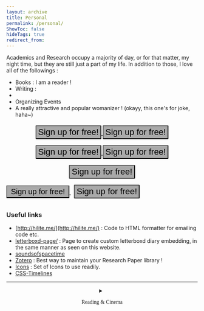 ```yaml
---
layout: archive
title: Personal
permalink: /personal/
ShowToc: false
hideTags: true
redirect_from:
---
```


<!-- Google Calendar Appointment Scheduling begin -->
<link href="https://calendar.google.com/calendar/scheduling-button-script.css" rel="stylesheet">
<script src="https://calendar.google.com/calendar/scheduling-button-script.js" async></script>
<script>
(function() {
  var target = document.currentScript;
  window.addEventListener('load', function() {
    calendar.schedulingButton.load({
      url: 'https://calendar.google.com/calendar/appointments/schedules/AcZssZ2pWyc6gXY24OsFC_o2C_PYjHZHF32hO9yAuKx67K86XeTr6MYx1kY6Y3BQj3QePE77o5dhSHO4?gv=true',
      color: '#8E24AA',
      label: "Hangout with me !",
      target,
    });
  });
})();
</script>
<!-- end Google Calendar Appointment Scheduling -->


<!-- General Introduction -->

Academics and Research occupy a majority of day, or for that matter, my night time, but they are still just a part of my life. In addition to those, I love all of the followings :

- Books : I am a reader !
- Writing :
- 
- Organizing Events
- A really attractive and popular womanizer ! (okayy, this one's for joke, haha~)
<!-- - There's a bit of a more hidden side to me too, but you are highly likely to never be able to be intimate with that !-->

<div style="text-align: center">

<a href="https://sensr.net/auth/users/sign_up">
<button style="background-color:darkgray; margin-top:6px;margin-bottom:10px; border-radius:2px; font-size:1.6em; padding:3px 5px; font-family: "GibsonSemibold", "Helvetica Neue", Helvetica, Arial, sans-serif, Lato, Mistral,; float:none !important;text-shadow:0 1px 1px rgba(0,0,0,0.2)">
Sign up for free!
</button>
</a>

<a href="https://sensr.net/auth/users/sign_up">
<button style="background-color:darkgray; margin-top:6px;margin-bottom:10px; border-radius:2px; font-size:1.6em; padding:3px 5px; font-family: "GibsonSemibold", "Helvetica Neue", Helvetica, Arial, sans-serif,; float:none !important;text-shadow:0 1px 1px rgba(0,0,0,0.2)">
Sign up for free!
</button>
</a>

<a href="https://sensr.net/auth/users/sign_up">
<button style="background-color:darkgray; margin-top:6px;margin-bottom:10px; border-radius:2px; font-size:1.6em; padding:3px 5px; font-family: "GibsonSemibold", "Helvetica Neue", Helvetica, Arial, sans-serif, Lato, Mistral,; float:none !important;text-shadow:0 1px 1px rgba(0,0,0,0.2)">
Sign up for free!
</button>
</a>

<a href="https://sensr.net/auth/users/sign_up">
<button style="background-color:darkgray; margin-top:6px;margin-bottom:10px; border-radius:2px; font-size:1.6em; padding:3px 5px; font-family: "GibsonSemibold", "Helvetica Neue", Helvetica, Arial, sans-serif, Lato, Mistral,; float:none !important;text-shadow:0 1px 1px rgba(0,0,0,0.2)">
Sign up for free!
</button>
</a>

<a href="https://sensr.net/auth/users/sign_up">
<button style="background-color:darkgray; margin-top:6px;margin-bottom:10px; border-radius:2px; font-size:1.6em; padding:3px 5px; font-family: "GibsonSemibold", "Helvetica Neue", Helvetica, Arial, sans-serif, Lato, Mistral,; float:none !important;text-shadow:0 1px 1px rgba(0,0,0,0.2)">
Sign up for free!
</button>
</a>

</div>

<a href="https://sensr.net/auth/users/sign_up">
<button style="background-color:darkgray; margin-top:6px;margin-bottom:10px; border-radius:1px; font-size:20px; padding:3px 10px; font-family: "GibsonSemibold", "Helvetica Neue", Helvetica, Arial, sans-serif; float:none !important;text-shadow:0 1px 1px rgba(0,0,0,0.2)">
Sign up for free!
</button>
</a>
&nbsp;
<a href="https://sensr.net/auth/users/sign_up">
<button style="background-color:darkgray; margin-top:6px;margin-bottom:10px; border-radius:2px; font-size:1.6em; padding:3px 5px; font-family: "GibsonSemibold", "Helvetica Neue", Helvetica, Arial, sans-serif, Lato, Mistral,; float:none !important;text-shadow:0 1px 1px rgba(0,0,0,0.2)">
Sign up for free!
</button>
</a>


### Useful links

* [http://hilite.me/](http://hilite.me/) : Code to HTML  formatter for emailing code etc.
* [letterboxd-page/](https://suyoggarg.com/letterboxd-page/) : Page to create custom letterboxd diary embedding, in the same manner as seen on this website.
* [soundsofspacetime](https://www.soundsofspacetime.org/the-basics-of-binary-coalescence.html)
* [Zotero](https://www.zotero.org/) : Best way to maintain your Research Paper library !
* [Icons](https://iconbuddy.com/) : Set of Icons to use readily.
* [CSS-Timelines](https://freefrontend.com/css-timelines/)





---


<div style="object-position:center; text-align:center">
<details>
	<summary>
	<p style="font-family: mistral;">
	Reading & Cinema
	</p>
	</summary>


<!-- Goodreads Block -->
<!-- Have the Goodreads widget embedded inside a widget container that has title -->
    
<style type="text/css" media="screen">
  .widget-title {
    font-family: mistral;
    font-size: 35px;
    text-align: center;
    }
  .gr-widget {
    text-align: center;
    display: flex;
    justify-content: center;
    align-items: center;
  }

  .gr_grid_container {
    /* customize grid container div here. eg: width: 500px; */   }

  .gr_grid_book_container {
    /* customize book cover container div here */
    float: left;
    width: 100px;
    height: 160px;
    padding: 0px 0px;
    overflow: hidden;
  }
</style>

<div class="widget-container">
  <div class="widget-title">My Recent Reads</div>

  <div class='gr-widget'>

  <div id="gr_grid_widget_1698242812">
      <!-- Show static html as a placeholder in case js is not enabled - javascript include will override this if things work -->
    <p>
    <a style="text-align: center; font-family: mistral; font-size: 35px;" rel="nofollow" href="https://www.goodreads.com/review/list/19982554-suyog-garg?shelf=read&utm_medium=api&utm_source=grid_widget">My Recent Reads</a>
    </p>
        <div class="gr_grid_container">
      <div class="gr_grid_book_container"><a title="Malice (Detective Kaga, #1)" rel="nofollow" href="https://www.goodreads.com/book/show/20613611-malice"><img alt="Malice" border="0" src="https://i.gr-assets.com/images/S/compressed.photo.goodreads.com/books/1497270264l/20613611._SX98_.jpg" /></a></div>
      <div class="gr_grid_book_container"><a title="4:50 from Paddington (Miss Marple, #8)" rel="nofollow" href="https://www.goodreads.com/book/show/140278.4"><img alt="4:50 from Paddington" border="0" src="https://i.gr-assets.com/images/S/compressed.photo.goodreads.com/books/1388324483l/140278._SX98_.jpg" /></a></div>
      <div class="gr_grid_book_container"><a title="Ghosts in the Forest (Kindle Single)" rel="nofollow" href="https://www.goodreads.com/book/show/27777511-ghosts-in-the-forest"><img alt="Ghosts in the Forest" border="0" src="https://i.gr-assets.com/images/S/compressed.photo.goodreads.com/books/1447126946l/27777511._SX98_.jpg" /></a></div>
      <div class="gr_grid_book_container"><a title="The Martian" rel="nofollow" href="https://www.goodreads.com/book/show/18007564-the-martian"><img alt="The Martian" border="0" src="https://i.gr-assets.com/images/S/compressed.photo.goodreads.com/books/1413706054l/18007564._SX98_.jpg" /></a></div>
      <div class="gr_grid_book_container"><a title="The Best Ghost Stories Ever Told" rel="nofollow" href="https://www.goodreads.com/book/show/50736881-the-best-ghost-stories-ever-told"><img alt="The Best Ghost Stories Ever Told" border="0" src="https://i.gr-assets.com/images/S/compressed.photo.goodreads.com/books/1570561892l/50736881._SX98_SY160_.jpg" /></a></div>
      <div class="gr_grid_book_container"><a title="The Body in the Library (Miss Marple, #3)" rel="nofollow" href="https://www.goodreads.com/book/show/11688905-the-body-in-the-library"><img alt="The Body in the Library" border="0" src="https://i.gr-assets.com/images/S/compressed.photo.goodreads.com/books/1434883427l/11688905._SX98_.jpg" /></a></div>
      <div class="gr_grid_book_container"><a title="आषाढ़ का एक दिन" rel="nofollow" href="https://www.goodreads.com/book/show/60110977"><img alt="आषाढ़ का एक दिन" border="0" src="https://i.gr-assets.com/images/S/compressed.photo.goodreads.com/books/1642007788l/60110977._SX98_.jpg" /></a></div>
      <div class="gr_grid_book_container"><a title="Shahadat Hasan Manto Ki 21 Shreshtha Kahaniyan (Hindi)" rel="nofollow" href="https://www.goodreads.com/book/show/33965643-shahadat-hasan-manto-ki-21-shreshtha-kahaniyan"><img alt="Shahadat Hasan Manto Ki 21 Shreshtha Kahaniyan" border="0" src="https://i.gr-assets.com/images/S/compressed.photo.goodreads.com/books/1485088904l/33965643._SX98_.jpg" /></a></div>
      <div class="gr_grid_book_container"><a title="Breakfast at Tiffany's" rel="nofollow" href="https://www.goodreads.com/book/show/22925739-breakfast-at-tiffany-s"><img alt="Breakfast at Tiffany's" border="0" src="https://i.gr-assets.com/images/S/compressed.photo.goodreads.com/books/1408243907l/22925739._SX98_.jpg" /></a></div>
      <div class="gr_grid_book_container"><a title="Byomkesh Bakshi Stories" rel="nofollow" href="https://www.goodreads.com/book/show/42869506-byomkesh-bakshi-stories"><img alt="Byomkesh Bakshi Stories" border="0" src="https://i.gr-assets.com/images/S/compressed.photo.goodreads.com/books/1544062538l/42869506._SX98_.jpg" /></a></div>
      <noscript><br/>Share <a rel="nofollow" href="/">book reviews</a> and ratings with Suyog, and even join a <a rel="nofollow" href="/group">book club</a> on Goodreads.</noscript>
    </div>
  </div>

  <!-- Include the external Goodreads JavaScript widget -->
  <script src="https://www.goodreads.com/review/grid_widget/19982554.My%20Recent%20Reads?cover_size=medium&hide_link=true&hide_title=true&num_books=7&order=d&shelf=read&sort=date_read&widget_id=1698242812" type="text/javascript" charset="utf-8"></script>

  </div>
<br/>
</div>


<!-- My Recent Cinema -->

<style type="text/css" media="screen">
  .widget-title {
    font-family: mistral;
    font-size: 35px;
    text-align: center;
    }
  .gr-widget {
    text-align: center;
    display: flex;
    justify-content: center;
    align-items: center;
  }
</style>
<div style="object-position:center; text-align:center">
<br/>
  <div class="widget-title">My Recent Cinema</div>
<br/>
</div>


<!-- letterboxd RSS widget (req paid version) -->
<!--  
<div>
<rssapp-carousel id="08PxBeyH1cRWQWAt"></rssapp-carousel>
<script src="https://widget.rss.app/v1/carousel.js" type="text/javascript" async>
</script>
</div>
-->

<!-- this doesn't sync automatically !
<div class='sk-ww-rss-feed' data-embed-id='25394643'></div>
<script src='https://widgets.sociablekit.com/rss-feed/widget.js' async defer>
</script>
-->

<!-- kamine this stopped working all of a sudden ! Says "username not found", when it is correct obviously, but yah, not a problem with the widget as such, the letterboxd api seems to have this error inherent in it ! -->


<!-- Cloudflare Worker -->

<div style="object-position:center; text-align:center">
<div id="letterboxd-embed-wrapper-tc">Loading...</div>
<div style="object-position:center; text-align:center">
<script>
fetch('https://letterboxd-embed.suyog999sg.workers.dev/?username=gargsuyog')
.then(response => response.text())
.then(data => {
document.getElementById('letterboxd-embed-wrapper-tc').innerHTML = data;
})
</script>
</div>
</div>

</details>
</div>



